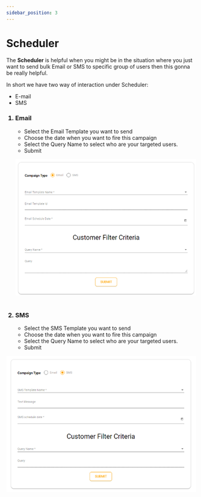 ```yaml
---
sidebar_position: 3
---
```


# Scheduler

The **Scheduler** is helpful when you might be in the situation where you just want to send bulk Email or SMS to specific group of users then this gonna be really helpful.

In short we have two way of interaction under Scheduler:

<ul>
<li>E-mail</li>
<li>SMS</li>
</ul>

<ol>
<h3><li>Email</li></h3>
  <ul>
    <li>
    Select the Email Template you want to send
    </li>
    <li>
    Choose the date when you want to fire this campaign
    </li>
    <li>
    Select the Query Name to select who are your targeted users.
    </li>
    <li>
    Submit
    </li>

  </ul>

![Example banner](../../src/assets/Email.png)
<br></br>

  <h3><li>SMS</li></h3>
<ul>
    <li>
    Select the SMS Template you want to send
    </li>
    <li>
    Choose the date when you want to fire this campaign
    </li>
    <li>
    Select the Query Name to select who are your targeted users.
    </li>
    <li>
    Submit
    </li>

  </ul>
</ol>

![Example banner](../../src/assets/SMS.png)
